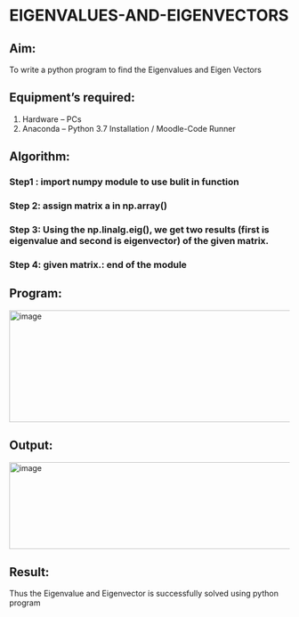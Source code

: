 # EIGENVALUES-AND-EIGENVECTORS
## Aim:
To write a python program to find the Eigenvalues and Eigen Vectors
## Equipment’s required:
1. 	Hardware – PCs
2. 	Anaconda – Python 3.7 Installation / Moodle-Code Runner
## Algorithm:
### Step1 : import numpy module to use bulit in function
### Step 2: assign matrix a in np.array()
### Step 3: Using the np.linalg.eig(),  we get two results (first is eigenvalue and second is eigenvector) of the given matrix.
### Step 4: given matrix.: end of the module

## Program:

<img width="644" height="201" alt="image" src="https://github.com/user-attachments/assets/2b4f4f1d-bd52-462f-9704-190f81de7971" />

## Output:

<img width="1221" height="156" alt="image" src="https://github.com/user-attachments/assets/3d8da8f8-6748-4dac-aebb-292601e1c854" />

## Result:
Thus the Eigenvalue and Eigenvector is successfully solved using python program

